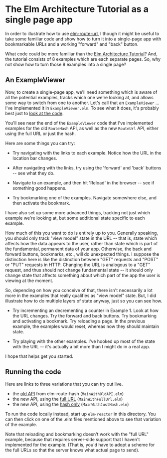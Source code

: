 # The Elm Architecture Tutorial as a single page app

In order to illustrate how to use
[elm-route-url](https://github.com/rgrempel/elm-route-url), I though it might
be useful to take some familiar code and show how to turn it into a single-page
app with bookmarkable URLs and a working "forward" and "back" button.

What code could be more familiar than the
[Elm Architecture Tutorial](https://github.com/evancz/elm-architecture-tutorial)?
And, the tutorial consists of 8 examples which are each separate pages. So, why
not show how to turn those 8 examples into a single page?


## An ExampleViewer

Now, to create a single-page app, we'll need something which is aware of all the
potential examples, tracks which one we're looking at, and allows some way
to switch from one to another. Let's call that an `ExampleViewer` ... I've
implemented it in `ExampleViewer.elm`. To see what it does, it's probably
best just to
[look at the code](https://github.com/rgrempel/elm-route-url/blob/master/examples/elm-architecture-tutorial/ExampleViewer.elm).

You'll see near the end of the `ExampleViewer` code that I've implemented
examples for the old `RouteHash` API, as well as the new `RouteUrl` API,
either using the full URL or just the hash.

Here are some things you can try:

*   Try navigating with the links to each example. Notice how the URL in the
    location bar changes.

*   After navigating with the links, try using the 'forward' and 'back' buttons
    -- see what they do.

*   Navigate to an example, and then hit 'Reload' in the browser -- see if
    something good happens.

*   Try bookmarking one of the examples. Navigate somewhere else, and then
    activate the bookmark.

I have also set up some more advanced things, tracking not just which example
we're looking at, but some additional state specific to each example.

How much of this you want to do is entirely up to you. Generally speaking, you
should only track "view model" state in the URL -- that is, state which affects
how the data appears to the user, rather than state which is part of the
fundamental, permanent data of your app. Otherwise, the back and forward
buttons, bookmarks, etc., will do unexpected things.  I suppose the distinction
here is like the distinction between "GET" requests and "POST" or "PUT"
requests in HTTP. Changing the URL is analogous to a "GET" request, and thus
should not change fundamental state -- it should only change state that affects
something about which part of the app the user is viewing at the moment.

So, depending on how you conceive of that, there isn't necessarily a lot more
in the examples that really qualifies as "view model" state. But, I did
illustrate how to do multiple layers of state anyway, just so you can see how.

*   Try incrementing an decrementing a counter in Example 1. Look at how the
    URL changes. Try the forward and back buttons. Try bookmarking and
    activating a bookmark. Try reloading a page. In the previous example,
    the examples would reset, whereas now they should maintain state.

*   Try playing with the other examples. I've hooked up most of the state
    with the URL -- it's actually a bit more than I might do in a real app.

I hope that helps get you started.


## Running the code

Here are links to three variations that you can try out live.

* the [old API](http://rgrempel.github.io/elm-route-url/examples/elm-architecture-tutorial/old-api.html) from elm-route-hash (`MainWithOldAPI.elm`)
* the new API, using the [full URL](http://rgrempel.github.io/elm-route-url/examples/elm-architecture-tutorial/full-url.html) (`MainWithFullUrl.elm`)
* the new API, using the [hash only](http://rgrempel.github.io/elm-route-url/examples/elm-architecture-tutorial/just-hash.html) (`MainWithJustHash.elm`)

To run the code locally instead, start up `elm-reactor` in this directory. You
can then click on one of the .elm files mentioned above to see that variation
of the example.

Note that reloading and bookmarking doesn't work with the "full URL" example,
because that requires server-side support that I haven't implemented for
the example. (That is, you'd have to adopt a scheme for the full URLs so that
the server knows what actual page to send).
